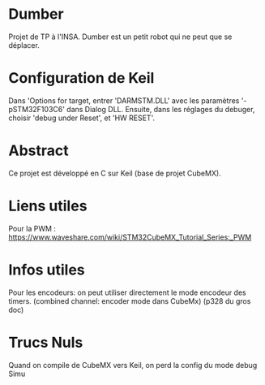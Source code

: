 # Dumber
Projet de TP à l'INSA. Dumber est un petit robot qui ne peut que se déplacer.


# Configuration de Keil
Dans 'Options for target, entrer 'DARMSTM.DLL' avec les paramètres '-pSTM32F103C6' dans Dialog DLL. 
Ensuite, dans les réglages du debuger, choisir 'debug under Reset', et 'HW RESET'.


# Abstract
Ce projet est développé en C sur Keil (base de projet CubeMX).  

# Liens utiles 
Pour la PWM : https://www.waveshare.com/wiki/STM32CubeMX_Tutorial_Series:_PWM

# Infos utiles
Pour les encodeurs: on peut utiliser directement le mode encodeur des timers. (combined channel: encoder mode dans CubeMx) (p328 du gros doc)

# Trucs Nuls
Quand on compile de CubeMX vers Keil, on perd la config du mode debug Simu
